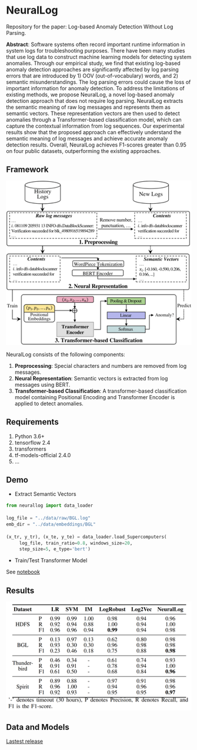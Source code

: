 # NeuralLog
Repository for the paper: Log-based Anomaly Detection Without Log Parsing.

**Abstract**: Software systems often record important runtime information in system logs for troubleshooting purposes. There have been many studies that use log data  to construct machine learning models for detecting system anomalies. Through our empirical study, we find that existing log-based anomaly detection approaches are significantly affected by log parsing errors that are introduced by 1) OOV (out-of-vocabulary) words, and 2) semantic misunderstandings. The log parsing errors could cause the loss of important information for anomaly detection. To address the limitations of existing methods, we propose NeuralLog, a novel log-based anomaly detection approach that does not require log parsing. NeuralLog extracts the semantic meaning of raw log messages and represents them as semantic vectors. These representation vectors are then used to detect anomalies through a Transformer-based classification model, which can capture the contextual information from log sequences. Our experimental results show that the proposed approach can effectively understand the semantic meaning of log messages and achieve accurate anomaly detection results. Overall, NeuralLog achieves F1-scores greater than 0.95 on four public datasets, outperforming the existing approaches.

## Framework
![Framework of NeuralLog](docs/images/framework.png)

NeuralLog consists of the following components:
1. **Preprocessing**: Special characters and numbers are removed from log messages.
2. **Neural Representation**: Semantic vectors is extracted from log messages using BERT.
3. **Transformer-based Classification**: A transformer-based classification model containing Positional Encoding and
 Transformer Encoder is applied to detect anomalies.

## Requirements
1. Python 3.6+
2. tensorflow 2.4
3. transformers
4. tf-models-official 2.4.0
5. ...
## Demo
- Extract Semantic Vectors

```python
from neurallog import data_loader

log_file = "../data/raw/BGL.log"
emb_dir = "../data/embeddings/BGL"

(x_tr, y_tr), (x_te, y_te) = data_loader.load_Supercomputers(
     log_file, train_ratio=0.8, windows_size=20,
     step_size=5, e_type='bert')
```
- Train/Test Transformer Model

See [notebook](demo/Transformer_based_Classification.ipynb)
## Results
![Framework of NeuralLog](docs/images/results.png)
## Data and Models
[Lastest release](/vanhoanglepsa/NeuralLog/releases/latest)
